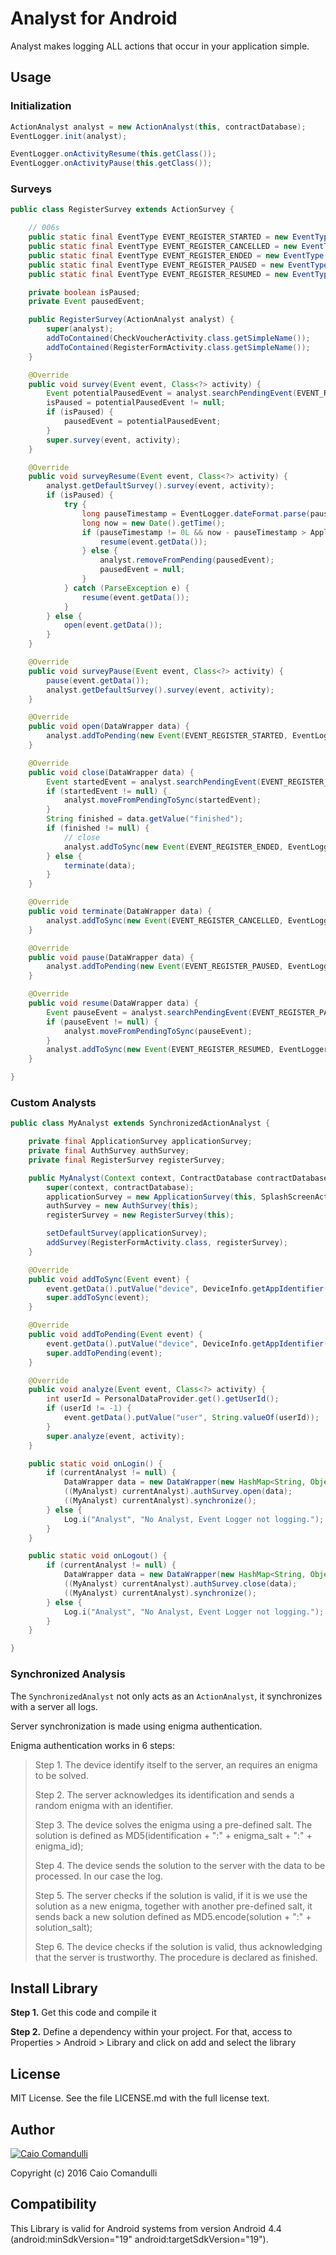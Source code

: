 # Analyst for Android

Analyst makes logging ALL actions that occur in your application simple.

## Usage

### Initialization

````java
ActionAnalyst analyst = new ActionAnalyst(this, contractDatabase);
EventLogger.init(analyst);
````

```java
EventLogger.onActivityResume(this.getClass());
EventLogger.onActivityPause(this.getClass());
````

### Surveys

```java
public class RegisterSurvey extends ActionSurvey {

	// 006s
	public static final EventType EVENT_REGISTER_STARTED = new EventType(106, "RegisterStarted", SuperType.Open);
	public static final EventType EVENT_REGISTER_CANCELLED = new EventType(206, "RegisterCancelled", SuperType.Close);
	public static final EventType EVENT_REGISTER_ENDED = new EventType(306, "RegisterEnded", SuperType.Terminated);
	public static final EventType EVENT_REGISTER_PAUSED = new EventType(406, "RegisterPaused", SuperType.Pause);
	public static final EventType EVENT_REGISTER_RESUMED = new EventType(506, "RegisterResumed", SuperType.Resume);

	private boolean isPaused;
	private Event pausedEvent;

	public RegisterSurvey(ActionAnalyst analyst) {
		super(analyst);
		addToContained(CheckVoucherActivity.class.getSimpleName());
		addToContained(RegisterFormActivity.class.getSimpleName());
	}

	@Override
	public void survey(Event event, Class<?> activity) {
		Event potentialPausedEvent = analyst.searchPendingEvent(EVENT_REGISTER_PAUSED.getCode());
		isPaused = potentialPausedEvent != null;
		if (isPaused) {
			pausedEvent = potentialPausedEvent;
		}
		super.survey(event, activity);
	}

	@Override
	public void surveyResume(Event event, Class<?> activity) {
		analyst.getDefaultSurvey().survey(event, activity);
		if (isPaused) {
			try {
				long pauseTimestamp = EventLogger.dateFormat.parse(pausedEvent.getTimestamp()).getTime();
				long now = new Date().getTime();
				if (pauseTimestamp != 0L && now - pauseTimestamp > ApplicationSurvey.DELAY_FOR_PAUSE) {
					resume(event.getData());
				} else {
					analyst.removeFromPending(pausedEvent);
					pausedEvent = null;
				}
			} catch (ParseException e) {
				resume(event.getData());
			}
		} else {
			open(event.getData());
		}
	}

	@Override
	public void surveyPause(Event event, Class<?> activity) {
		pause(event.getData());
		analyst.getDefaultSurvey().survey(event, activity);
	}

	@Override
	public void open(DataWrapper data) {
		analyst.addToPending(new Event(EVENT_REGISTER_STARTED, EventLogger.getCurrentTime(), data));
	}

	@Override
	public void close(DataWrapper data) {
		Event startedEvent = analyst.searchPendingEvent(EVENT_REGISTER_STARTED.getCode());
		if (startedEvent != null) {
			analyst.moveFromPendingToSync(startedEvent);
		}
		String finished = data.getValue("finished");
		if (finished != null) {
			// close
			analyst.addToSync(new Event(EVENT_REGISTER_ENDED, EventLogger.getCurrentTime(), data));
		} else {
			terminate(data);
		}
	}

	@Override
	public void terminate(DataWrapper data) {
		analyst.addToSync(new Event(EVENT_REGISTER_CANCELLED, EventLogger.getCurrentTime(), data));
	}

	@Override
	public void pause(DataWrapper data) {
		analyst.addToPending(new Event(EVENT_REGISTER_PAUSED, EventLogger.getCurrentTime(), data));
	}

	@Override
	public void resume(DataWrapper data) {
		Event pauseEvent = analyst.searchPendingEvent(EVENT_REGISTER_PAUSED.getCode());
		if (pauseEvent != null) {
			analyst.moveFromPendingToSync(pauseEvent);
		}
		analyst.addToSync(new Event(EVENT_REGISTER_RESUMED, EventLogger.getCurrentTime(), data));
	}

}
````


### Custom Analysts

```java
public class MyAnalyst extends SynchronizedActionAnalyst {

    private final ApplicationSurvey applicationSurvey;
    private final AuthSurvey authSurvey;
    private final RegisterSurvey registerSurvey;

    public MyAnalyst(Context context, ContractDatabase contractDatabase) {
        super(context, contractDatabase);
        applicationSurvey = new ApplicationSurvey(this, SplashScreenActivity.class);
        authSurvey = new AuthSurvey(this);
        registerSurvey = new RegisterSurvey(this);

        setDefaultSurvey(applicationSurvey);
        addSurvey(RegisterFormActivity.class, registerSurvey);
    }

    @Override
    public void addToSync(Event event) {
        event.getData().putValue("device", DeviceInfo.getAppIdentifier(getContext()));
        super.addToSync(event);
    }

    @Override
    public void addToPending(Event event) {
        event.getData().putValue("device", DeviceInfo.getAppIdentifier(getContext()));
        super.addToPending(event);
    }

    @Override
    public void analyze(Event event, Class<?> activity) {
        int userId = PersonalDataProvider.get().getUserId();
        if (userId != -1) {
            event.getData().putValue("user", String.valueOf(userId));
        }
        super.analyze(event, activity);
    }

    public static void onLogin() {
        if (currentAnalyst != null) {
            DataWrapper data = new DataWrapper(new HashMap<String, Object>());
            ((MyAnalyst) currentAnalyst).authSurvey.open(data);
            ((MyAnalyst) currentAnalyst).synchronize();
        } else {
            Log.i("Analyst", "No Analyst, Event Logger not logging.");
        }
    }

    public static void onLogout() {
        if (currentAnalyst != null) {
            DataWrapper data = new DataWrapper(new HashMap<String, Object>());
            ((MyAnalyst) currentAnalyst).authSurvey.close(data);
            ((MyAnalyst) currentAnalyst).synchronize();
        } else {
            Log.i("Analyst", "No Analyst, Event Logger not logging.");
        }
    }

}
````

### Synchronized Analysis

The `SynchronizedAnalyst` not only acts as an `ActionAnalyst`,
it synchronizes with a server all logs.

Server synchronization is made using enigma authentication.

Enigma authentication works in 6 steps:

> Step 1. The device identify itself to the server, an requires an enigma to be solved.
>
> Step 2. The server acknowledges its identification and sends a random enigma with an identifier.
>
> Step 3. The device solves the enigma using a pre-defined salt.
>   The solution is defined as MD5(identification + ":" + enigma_salt + ":" + enigma_id);
>
> Step 4. The device sends the solution to the server with the data to be processed. In our case the log.
>
> Step 5. The server checks if the solution is valid, if it is we use the solution as a new enigma, together with another pre-defined salt,
>   it sends back a new solution defined as MD5.encode(solution + ":" + solution_salt);
>
> Step 6. The device checks if the solution is valid, thus acknowledging that the server is trustworthy.
>   The procedure is declared as finished.

## Install Library

__Step 1.__ Get this code and compile it

__Step 2.__ Define a dependency within your project. For that, access to Properties > Android > Library and click on add and select the library

##  License

MIT License. See the file LICENSE.md with the full license text.

## Author

[![Caio Comandulli](https://avatars3.githubusercontent.com/u/3738961?v=3&s=150)](https://github.com/caiocomandulli "On Github")

Copyright (c) 2016 Caio Comandulli

## Compatibility

This Library is valid for Android systems from version Android 4.4 (android:minSdkVersion="19" android:targetSdkVersion="19").